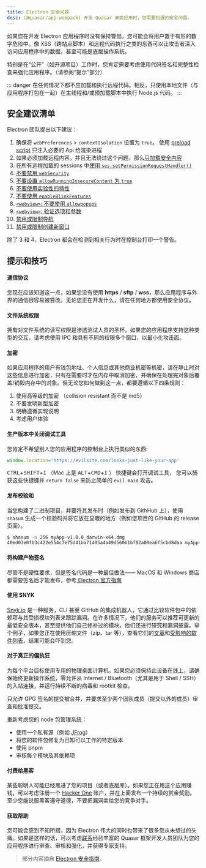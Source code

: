 ```yaml
---
title: Electron 安全问题
desc: (@quasar/app-webpack) 开发 Quasar 桌面应用时，您需要知道的安全问题。
---
```


如果您在开发 Electron 应用程序时没有保持警惕，您可能会将用户置于有形的数字危险中。像 XSS（跨站点脚本）和远程代码执行之类的东西可以让攻击者深入访问应用程序中的数据，甚至可能是底层操作系统。

特别是在“公开”（如开源项目）工作时，您肯定需要考虑使用代码签名和完整性检查来强化应用程序。（请参阅“提示”部分）

::: danger
在任何情况下都不应加载和执行远程代码。相反，只使用本地文件（与应用程序打包在一起）在主线程和/或预加载脚本中执行 Node.js 代码。
:::

## 安全建议清单
Electron 团队提出以下建议：

1.  确保将 `webPreferences` > `contextIsolation` 设置为 `true`。 使用 [preload script](/quasar-cli-webpack/developing-electron-apps/electron-preload-script) 只注入必要的 Api 给渲染进程
2.  如果必须加载远程内容，并且无法绕过这个问题，那么[只加载安全内容](https://electronjs.org/docs/tutorial/security#1-only-load-secure-content)
3.  在所有远程加载的 sessions 中[使用 `ses.setPermissionRequestHandler()`](https://electronjs.org/docs/tutorial/security#4-handle-session-permission-requests-from-remote-content)
4.  [不要禁用  `webSecurity`](https://electronjs.org/docs/tutorial/security#5-do-not-disable-websecurity)
5.  [不要设置  `allowRunningInsecureContent`  为  `true`](https://electronjs.org/docs/tutorial/security#7-do-not-set-allowrunninginsecurecontent-to-true)
6.  [不要使用实验性的特性](https://electronjs.org/docs/tutorial/security#8-do-not-enable-experimental-features)
7.  [不要使用  `enableBlinkFeatures`](https://electronjs.org/docs/tutorial/security#9-do-not-use-enableblinkfeatures)
8.  [`<webview>`: 不要使用 `allowpopups`](https://electronjs.org/docs/tutorial/security#10-do-not-use-allowpopups)
9.  [`<webview>`: 验证选项和参数](https://electronjs.org/docs/tutorial/security#11-verify-webview-options-before-creation)
10.  [禁用或限制导航](https://electronjs.org/docs/tutorial/security#12-disable-or-limit-navigation)
11.  [禁用或限制创建新窗口](https://electronjs.org/docs/tutorial/security#13-disable-or-limit-creation-of-new-windows)

除了 3 和 4，Electron 都会在检测到相关行为时在控制台打印一个警告。

## 提示和技巧

#### 通信协议

您现在应该知道这一点，如果您没有使用 **https** / **sftp** / **wss**，那么应用程序与外界的通信很容易被篡改。无论您正在开发什么，请在任何地方都使用安全协议。

#### 文件系统权限
拥有对文件系统的读写权限是渗透测试人员的圣杯，如果您的应用程序支持这种类型的交互，请考虑使用 IPC 和具有不同的权限多个窗口，以最小化攻击面。

#### 加密
如果应用程序的用户有钱包地址、个人信息或其他商业机密等机密，请在静止时对这些信息进行加密，只有在需要时才在内存中取消加密，并确保在处理完对象后覆盖/销毁内存中的对象。但无论您如何做到这一点，都要遵循以下四条规则：

1. 使用高等级的加密 （collision resistant 而不是 md5）
2. 不要发明新型加密
3. 明确遵循实现说明
4. 考虑用户体验

#### 生产版本中关闭调试工具

您肯定不希望别人您的应用程序的控制台上执行类似的东西:

```js
window.location='https://evilsite.com/looks-just-like-your-app'
```

<kbd>CTRL</kbd>+<kbd>SHIFT</kbd>+<kbd>I</kbd>  （Mac 上是 <kbd>ALT</kbd>+<kbd>CMD</kbd>+<kbd>I</kbd> ） 快捷键会打开调试工具，
您可以捕获这些快捷键并 `return false` 来防止简单的 `evil maid` 攻击。

#### 发布校验和

当您构建了二进制项目，并要将其发布时（例如发布到 GithHub 上），使用 `shasum` 生成一个校验码并将它放在显眼的地方（例如您项目的 GitHub 的 release 页面）。
```bash
$ shasum -a 256 myApp-v1.0.0_darwin-x64.dmg
40ed03e0fb3c422e554c7e75d41ba71405a4a49d560b1bf92a00ea6f5cbd8daa myApp-v1.0.0_darwin-x64.dmg
```

#### 将构建产物签名
尽管不是硬性要求，但是签名代码是一种最佳做法—— MacOS 和 Windows 商店都需要签名后才能发布，参考[ Electron 官方指南](https://electronjs.org/docs/tutorial/code-signing)


#### 使用 SNYK
[Snyk.io](https://snyk.io) 是一种服务，CLI 甚至 GitHub 的集成机器人，它通过比较软件包中的依赖项与其受损模块列表来跟踪漏洞。在许多情况下，他们的服务可以推荐可更新的最低安全版本，甚至提供他们自己修补过的模块。他们还进行研究和漏洞披露。举个例子，如果您正在使用压缩文件（zip、tar 等），查看它们的[文章](https://snyk.io/research/zip-slip-vulnerability)和[受影响的软件列表](https://github.com/snyk/zip-slip-vulnerability)，结果可能会吓到您。


#### 对于真正的偏执狂
为每个平台目标使用专用的物理桌面计算机。如果您必须保持此设备在线上，请确保始终更新操作系统，零允许从 Internet / Bluetooth（尤其是用于 Shell / SSH）的入站连接，并运行持续不断的病毒和 rootkit 检查。

只允许 GPG 签名的提交被合并，并要求至少两个团队成员（提交以外的成员）审查和批准提交。

重新考虑您的 node 包管理系统：
- 使用一个私有源（例如 [JFrog](https://jfrog.com/)）
- 将您的软件包修复为已知可以工作的特定版本
- 使用 pnpm
- 审核每个模块及其依赖项

#### 付费给黑客
某些聪明人可能已经黑进了您的项目（或者底层库）。如果您正在用这个应用赚钱，可以考虑注册一个 [Hacker One](https://hackerone.com) 账户，并在上面发布一个持续的赏金奖励。至少您能说服黑客遵守道德，不要把漏洞卖给您的竞争对手。

#### 获取帮助
您可能会感到不知所措，因为 Electron 伟大的同时也带来了很多您从未想过的头痛。如果是这样的话，可以考虑[联系](mailto:razvan.stoenescu@gmail.com)经验丰富的 Quasar 框架开发人员团队为您的应用程序进行审查、审核和强化，并获得专家支持。

<q-separator class="q-mt-xl" />

> 部分内容摘自 [Electron 安全指南](https://electronjs.org/docs/tutorial/security)。
